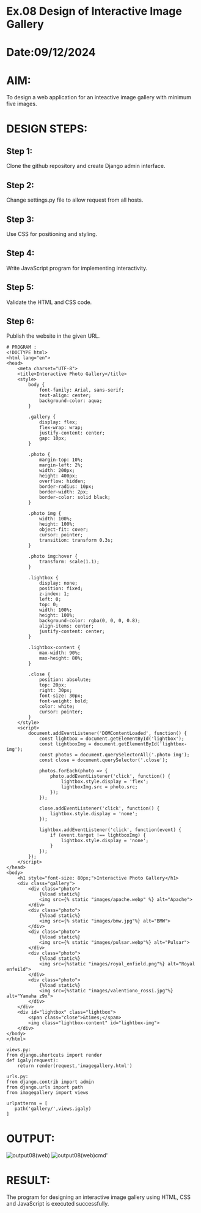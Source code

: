 # Ex.08 Design of Interactive Image Gallery
# Date:09/12/2024
# AIM:
To design a web application for an inteactive image gallery with minimum five images.

# DESIGN STEPS:
## Step 1:
Clone the github repository and create Django admin interface.

## Step 2:
Change settings.py file to allow request from all hosts.

## Step 3:
Use CSS for positioning and styling.

## Step 4:
Write JavaScript program for implementing interactivity.

## Step 5:
Validate the HTML and CSS code.

## Step 6:
Publish the website in the given URL.
```
# PROGRAM :
<!DOCTYPE html>
<html lang="en">
<head>
    <meta charset="UTF-8">
    <title>Interactive Photo Gallery</title>
    <style>
        body {
            font-family: Arial, sans-serif;
            text-align: center;
            background-color: aqua;
        }

        .gallery {
            display: flex;
            flex-wrap: wrap;
            justify-content: center;
            gap: 10px;
        }

        .photo {
            margin-top: 10%;
            margin-left: 2%;
            width: 200px;
            height: 400px;
            overflow: hidden;
            border-radius: 10px;
            border-width: 2px;
            border-color: solid black;
        }

        .photo img {
            width: 100%;
            height: 100%;
            object-fit: cover;
            cursor: pointer;
            transition: transform 0.3s;
        }

        .photo img:hover {
            transform: scale(1.1);
        }

        .lightbox {
            display: none;
            position: fixed;
            z-index: 1;
            left: 0;
            top: 0;
            width: 100%;
            height: 100%;
            background-color: rgba(0, 0, 0, 0.8);
            align-items: center;
            justify-content: center;
        }

        .lightbox-content {
            max-width: 90%;
            max-height: 80%;
        }

        .close {
            position: absolute;
            top: 20px;
            right: 30px;
            font-size: 30px;
            font-weight: bold;
            color: white;
            cursor: pointer;
        }
    </style>
    <script>
        document.addEventListener('DOMContentLoaded', function() {
            const lightbox = document.getElementById('lightbox');
            const lightboxImg = document.getElementById('lightbox-img');
            const photos = document.querySelectorAll('.photo img');
            const close = document.querySelector('.close');

            photos.forEach(photo => {
                photo.addEventListener('click', function() {
                    lightbox.style.display = 'flex';
                    lightboxImg.src = photo.src;
                });
            });

            close.addEventListener('click', function() {
                lightbox.style.display = 'none';
            });

            lightbox.addEventListener('click', function(event) {
                if (event.target !== lightboxImg) {
                    lightbox.style.display = 'none';
                }
            });
        });
    </script>
</head>
<body>
    <h1 style="font-size: 80px;">Interactive Photo Gallery</h1>
    <div class="gallery">
        <div class="photo">
            {%load static%}
            <img src={% static "images/apache.webp" %} alt="Apache">
        </div>
        <div class="photo">
            {%load static%}
            <img src={% static "images/bmw.jpg"%} alt="BMW">
        </div>
        <div class="photo">
            {%load static%}
            <img src={% static "images/pulsar.webp"%} alt="Pulsar">
        </div>
        <div class="photo">
            {%load static%}
            <img src={%static "images/royal_enfield.png"%} alt="Royal enfeild">
        </div>
        <div class="photo">
            {%load static%}
            <img src={%static "images/valentiono_rossi.jpg"%} alt="Yamaha z9x">
        </div>
    </div>
    <div id="lightbox" class="lightbox">
        <span class="close">&times;</span>
        <img class="lightbox-content" id="lightbox-img">
    </div>
</body>
</html>

views.py:
from django.shortcuts import render
def igaly(request):
    return render(request,'imagegallery.html')

urls.py:
from django.contrib import admin
from django.urls import path
from imagegallery import views

urlpatterns = [
   path('gallery/',views.igaly)
]
```
# OUTPUT:

![output08(web)](https://github.com/user-attachments/assets/60b63f6b-2077-4e02-9d80-a5531b86ae5b)
![output08(web)cmd'](https://github.com/user-attachments/assets/b950aa25-b212-498c-bc0b-5887f9c045aa)

# RESULT:
The program for designing an interactive image gallery using HTML, CSS and JavaScript is executed successfully.
